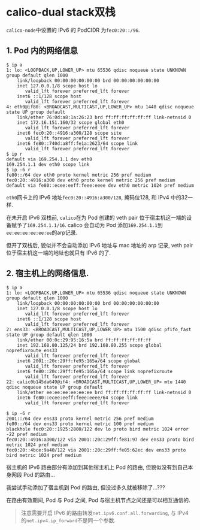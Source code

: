 # calico-dual stack双栈

`calico-node`中设置的 IPv6 的 PodCIDR 为`fec0:20::/96`.

## 1. Pod 内的网络信息

```console
$ ip a
1: lo: <LOOPBACK,UP,LOWER_UP> mtu 65536 qdisc noqueue state UNKNOWN group default qlen 1000
    link/loopback 00:00:00:00:00:00 brd 00:00:00:00:00:00
    inet 127.0.0.1/8 scope host lo
       valid_lft forever preferred_lft forever
    inet6 ::1/128 scope host
       valid_lft forever preferred_lft forever
4: eth0@if80: <BROADCAST,MULTICAST,UP,LOWER_UP> mtu 1440 qdisc noqueue state UP group default
    link/ether 76:0d:a8:1a:26:23 brd ff:ff:ff:ff:ff:ff link-netnsid 0
    inet 172.16.151.160/32 scope global eth0
       valid_lft forever preferred_lft forever
    inet6 fec0:20::4916:a300/128 scope site
       valid_lft forever preferred_lft forever
    inet6 fe80::740d:a8ff:fe1a:2623/64 scope link
       valid_lft forever preferred_lft forever
$ ip r
default via 169.254.1.1 dev eth0
169.254.1.1 dev eth0 scope link
$ ip -6 r
fe80::/64 dev eth0 proto kernel metric 256 pref medium
fec0:20::4916:a300 dev eth0 proto kernel metric 256 pref medium
default via fe80::ecee:eeff:feee:eeee dev eth0 metric 1024 pref medium
```

`eth0`网卡上的 IPv6 地址`fec0:20::4916:a300/128`, 掩码位128, 和 IPv4 中的32一样.

在未开启 IPv6 双栈前, `calico`在为 Pod 创建的 veth pair 位于宿主机这一端的设备赋予了`169.254.1.1/16`. calico 会自动为 Pod 添加`169.254.1.1`到`ee:ee:ee:ee:ee:ee`的arp记录. 

但开了双栈后, 貌似并不会自动添加 IPv6 地址与 mac 地址的 arp 记录, veth pair 位于宿主机这一端的地址也就只有 IPv6 的了.

## 2. 宿主机上的网络信息.

```console
$ ip a
1: lo: <LOOPBACK,UP,LOWER_UP> mtu 65536 qdisc noqueue state UNKNOWN group default qlen 1000
    link/loopback 00:00:00:00:00:00 brd 00:00:00:00:00:00
    inet 127.0.0.1/8 scope host lo
       valid_lft forever preferred_lft forever
    inet6 ::1/128 scope host
       valid_lft forever preferred_lft forever
2: ens33: <BROADCAST,MULTICAST,UP,LOWER_UP> mtu 1500 qdisc pfifo_fast state UP group default qlen 1000
    link/ether 00:0c:29:95:16:5a brd ff:ff:ff:ff:ff:ff
    inet 192.168.80.125/24 brd 192.168.80.255 scope global noprefixroute ens33
       valid_lft forever preferred_lft forever
    inet6 2001::20c:29ff:fe95:165a/64 scope global
       valid_lft forever preferred_lft forever
    inet6 fe80::20c:29ff:fe95:165a/64 scope link noprefixroute
       valid_lft forever preferred_lft forever
22: calic0b145da649@if4: <BROADCAST,MULTICAST,UP,LOWER_UP> mtu 1440 qdisc noqueue state UP group default
    link/ether ee:ee:ee:ee:ee:ee brd ff:ff:ff:ff:ff:ff link-netnsid 0
    inet6 fe80::ecee:eeff:feee:eeee/64 scope link
       valid_lft forever preferred_lft forever

$ ip -6 r
2001::/64 dev ens33 proto kernel metric 256 pref medium
fe80::/64 dev ens33 proto kernel metric 100 pref medium
blackhole fec0:20::1925:2800/122 dev lo proto bird metric 1024 error -22 pref medium
fec0:20::4916:a300/122 via 2001::20c:29ff:fe81:97 dev ens33 proto bird metric 1024 pref medium
fec0:20::4bce:9a40/122 via 2001::20c:29ff:fe05:62ec dev ens33 proto bird metric 1024 pref medium
```

宿主机的 IPv6 路由部分有添加到其他宿主机上 Pod 的路由, 但貌似没有到自己本身网段 Pod 的路由...

我尝试手动添加了宿主机到 Pod 的路由, 但没过多久就被移除了...???

在路由有效期间, Pod 与 Pod 之间, Pod 与宿主机节点之间还是可以相互通信的.

> 注意需要开启 IPv6 的路由转发`net.ipv6.conf.all.forwarding`, 与 IPv4 的`net.ipv4.ip_forward`不是同一个参数.